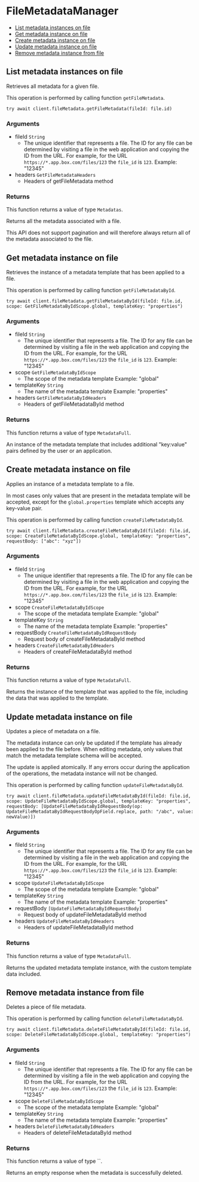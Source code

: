 # FileMetadataManager


- [List metadata instances on file](#list-metadata-instances-on-file)
- [Get metadata instance on file](#get-metadata-instance-on-file)
- [Create metadata instance on file](#create-metadata-instance-on-file)
- [Update metadata instance on file](#update-metadata-instance-on-file)
- [Remove metadata instance from file](#remove-metadata-instance-from-file)

## List metadata instances on file

Retrieves all metadata for a given file.

This operation is performed by calling function `getFileMetadata`.



```
try await client.fileMetadata.getFileMetadata(fileId: file.id)
```

### Arguments

- fileId `String`
  - The unique identifier that represents a file.  The ID for any file can be determined by visiting a file in the web application and copying the ID from the URL. For example, for the URL `https://*.app.box.com/files/123` the `file_id` is `123`. Example: "12345"
- headers `GetFileMetadataHeaders`
  - Headers of getFileMetadata method


### Returns

This function returns a value of type `Metadatas`.

Returns all the metadata associated with a file.

This API does not support pagination and will therefore always return
all of the metadata associated to the file.


## Get metadata instance on file

Retrieves the instance of a metadata template that has been applied to a
file.

This operation is performed by calling function `getFileMetadataById`.



```
try await client.fileMetadata.getFileMetadataById(fileId: file.id, scope: GetFileMetadataByIdScope.global, templateKey: "properties")
```

### Arguments

- fileId `String`
  - The unique identifier that represents a file.  The ID for any file can be determined by visiting a file in the web application and copying the ID from the URL. For example, for the URL `https://*.app.box.com/files/123` the `file_id` is `123`. Example: "12345"
- scope `GetFileMetadataByIdScope`
  - The scope of the metadata template Example: "global"
- templateKey `String`
  - The name of the metadata template Example: "properties"
- headers `GetFileMetadataByIdHeaders`
  - Headers of getFileMetadataById method


### Returns

This function returns a value of type `MetadataFull`.

An instance of the metadata template that includes
additional "key:value" pairs defined by the user or
an application.


## Create metadata instance on file

Applies an instance of a metadata template to a file.

In most cases only values that are present in the metadata template
will be accepted, except for the `global.properties` template which accepts
any key-value pair.

This operation is performed by calling function `createFileMetadataById`.



```
try await client.fileMetadata.createFileMetadataById(fileId: file.id, scope: CreateFileMetadataByIdScope.global, templateKey: "properties", requestBody: ["abc": "xyz"])
```

### Arguments

- fileId `String`
  - The unique identifier that represents a file.  The ID for any file can be determined by visiting a file in the web application and copying the ID from the URL. For example, for the URL `https://*.app.box.com/files/123` the `file_id` is `123`. Example: "12345"
- scope `CreateFileMetadataByIdScope`
  - The scope of the metadata template Example: "global"
- templateKey `String`
  - The name of the metadata template Example: "properties"
- requestBody `CreateFileMetadataByIdRequestBody`
  - Request body of createFileMetadataById method
- headers `CreateFileMetadataByIdHeaders`
  - Headers of createFileMetadataById method


### Returns

This function returns a value of type `MetadataFull`.

Returns the instance of the template that was applied to the file,
including the data that was applied to the template.


## Update metadata instance on file

Updates a piece of metadata on a file.

The metadata instance can only be updated if the template has already been
applied to the file before. When editing metadata, only values that match
the metadata template schema will be accepted.

The update is applied atomically. If any errors occur during the
application of the operations, the metadata instance will not be changed.

This operation is performed by calling function `updateFileMetadataById`.



```
try await client.fileMetadata.updateFileMetadataById(fileId: file.id, scope: UpdateFileMetadataByIdScope.global, templateKey: "properties", requestBody: [UpdateFileMetadataByIdRequestBody(op: UpdateFileMetadataByIdRequestBodyOpField.replace, path: "/abc", value: newValue)])
```

### Arguments

- fileId `String`
  - The unique identifier that represents a file.  The ID for any file can be determined by visiting a file in the web application and copying the ID from the URL. For example, for the URL `https://*.app.box.com/files/123` the `file_id` is `123`. Example: "12345"
- scope `UpdateFileMetadataByIdScope`
  - The scope of the metadata template Example: "global"
- templateKey `String`
  - The name of the metadata template Example: "properties"
- requestBody `[UpdateFileMetadataByIdRequestBody]`
  - Request body of updateFileMetadataById method
- headers `UpdateFileMetadataByIdHeaders`
  - Headers of updateFileMetadataById method


### Returns

This function returns a value of type `MetadataFull`.

Returns the updated metadata template instance, with the
custom template data included.


## Remove metadata instance from file

Deletes a piece of file metadata.

This operation is performed by calling function `deleteFileMetadataById`.



```
try await client.fileMetadata.deleteFileMetadataById(fileId: file.id, scope: DeleteFileMetadataByIdScope.global, templateKey: "properties")
```

### Arguments

- fileId `String`
  - The unique identifier that represents a file.  The ID for any file can be determined by visiting a file in the web application and copying the ID from the URL. For example, for the URL `https://*.app.box.com/files/123` the `file_id` is `123`. Example: "12345"
- scope `DeleteFileMetadataByIdScope`
  - The scope of the metadata template Example: "global"
- templateKey `String`
  - The name of the metadata template Example: "properties"
- headers `DeleteFileMetadataByIdHeaders`
  - Headers of deleteFileMetadataById method


### Returns

This function returns a value of type ``.

Returns an empty response when the metadata is
successfully deleted.


